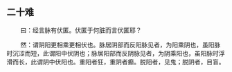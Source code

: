 ## 二十难
<p>&emsp;&emsp;
曰：经言脉有伏匿。伏匿于何脏而言伏匿耶？
</p>
<p>&emsp;&emsp;
然：谓阴阳更相乘更相伏也。脉居阴部而反阳脉见者，为阳乘阴也，虽阳脉时沉涩而短，此谓阳中伏阴也；脉居阳部而反阴脉见者，为阴乘阳也，虽阳脉时浮滑而长，此谓阴中伏阳也。重阳者狂，重阴者癫。脱阳者，见鬼；脱阴者，目盲。
</p>


